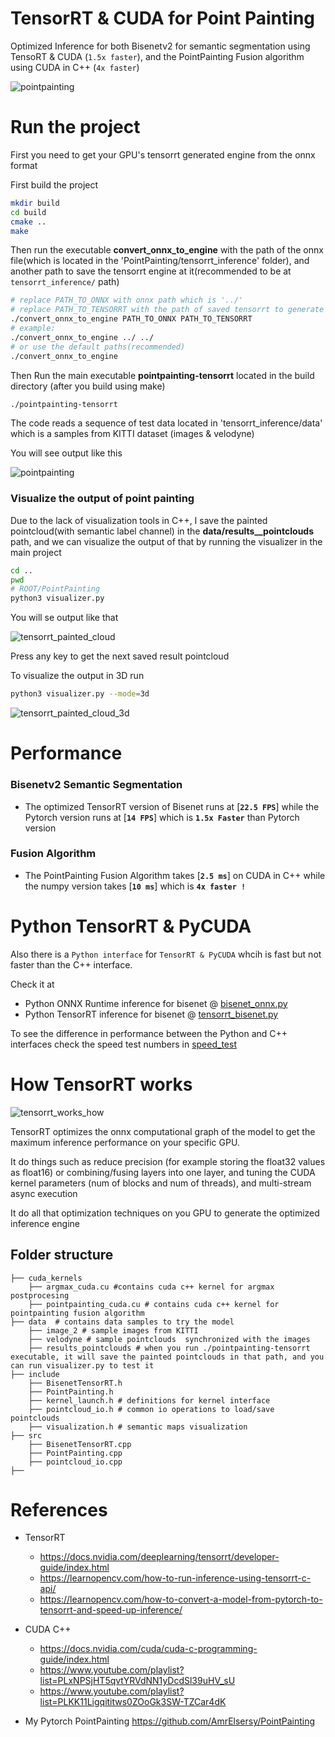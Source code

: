 # TensorRT & CUDA for Point Painting

Optimized Inference for both Bisenetv2 for semantic segmentation using TensoRT & CUDA (`1.5x faster`), and the PointPainting Fusion algorithm using CUDA in C++ (`4x faster`)

![pointpainting](../images/point_painting.png)

# Run the project
First you need to get your GPU's tensorrt generated engine from the onnx format

First build the project

```bash
mkdir build
cd build
cmake ..
make
```
Then run the executable **convert_onnx_to_engine** with the path of the onnx file(which is located in the 'PointPainting/tensorrt_inference' folder), and another path to save the tensorrt engine at it(recommended to be at `tensorrt_inference/` path)

```bash
# replace PATH_TO_ONNX with onnx path which is '../'
# replace PATH_TO_TENSORRT with the path of saved tensorrt to generate it and save it at that path
./convert_onnx_to_engine PATH_TO_ONNX PATH_TO_TENSORRT
# example:
./convert_onnx_to_engine ../ ../
# or use the default paths(recommended)
./convert_onnx_to_engine
```

Then Run the main executable **pointpainting-tensorrt** located in the build directory (after you build using make)
```bash
./pointpainting-tensorrt
```

The code reads a sequence of test data located in 'tensorrt_inference/data' which is a samples from KITTI dataset (images & velodyne)

You will see output like this

![pointpainting](../images/semantic_and_image_1.png)

### Visualize the output of point painting
Due to the lack of visualization tools in C++, I save the painted pointcloud(with semantic label channel) in the **data/results__pointclouds** path, and we can visualize the output of that by running the visualizer in the main project

```bash
cd ..
pwd
# ROOT/PointPainting
python3 visualizer.py
```
You will se output like that

![tensorrt_painted_cloud](../images/semantic_and_bev1.png)

Press any key to get the next saved result pointcloud

To visualize the output in 3D run
```bash
python3 visualizer.py --mode=3d
```

![tensorrt_painted_cloud_3d](../images/tensorrt_3d.png)


# Performance
### Bisenetv2 Semantic Segmentation
- The optimized TensorRT version of Bisenet runs at [**`22.5 FPS`**] while the Pytorch version runs at [**`14 FPS`**] which is **`1.5x Faster`** than Pytorch version

### Fusion Algorithm
- The PointPainting Fusion Algorithm takes [**`2.5 ms`**] on CUDA in C++ while the numpy version takes [**`10 ms`**] which is **`4x faster !`**

# Python TensorRT & PyCUDA
Also there is a `Python interface` for `TensorRT & PyCUDA` whcih is fast but not faster than the C++ interface.

Check it at
- Python ONNX Runtime inference for bisenet @ [bisenet_onnx.py](../bisenet_onnx.py)
- Python TensorRT inference for bisenet @ [tensorrt_bisenet.py](../tensorrt_bisenet.py)

To see the difference in performance between the Python and C++ interfaces check the speed test numbers in [speed_test](../speed_test.txt)

# How TensorRT works
![tensorrt_works_how](../images/how_tensorrt_works.jpg)

TensorRT optimizes the onnx computational graph of the model to get the maximum inference performance on your specific GPU.

It do things such as reduce precision (for example storing the float32 values as float16) or combining/fusing layers into one layer, and tuning the CUDA kernel parameters (num of blocks and num of threads), and multi-stream async execution

It do all that optimization techniques on you GPU to generate the optimized inference engine


## Folder structure
    ├── cuda_kernels
        ├── argmax_cuda.cu #contains cuda c++ kernel for argmax postprocesing
        ├── pointpainting_cuda.cu # contains cuda c++ kernel for pointpainting fusion algorithm
    ├── data  # contains data samples to try the model
        ├── image_2 # sample images from KITTI
        ├── velodyne # sample pointclouds  synchronized with the images
        ├── results_pointclouds # when you run ./pointpainting-tensorrt executable, it will save the painted pointclouds in that path, and you can run visualizer.py to test it
    ├── include
        ├── BisenetTensorRT.h
        ├── PointPainting.h
        ├── kernel_launch.h # definitions for kernel interface
        ├── pointcloud_io.h # common io operations to load/save pointclouds
        ├── visualization.h # semantic maps visualization
    ├── src
        ├── BisenetTensorRT.cpp
        ├── PointPainting.cpp
        ├── pointcloud_io.cpp
    ├──


# References
- TensorRT
    - https://docs.nvidia.com/deeplearning/tensorrt/developer-guide/index.html
    - https://learnopencv.com/how-to-run-inference-using-tensorrt-c-api/
    - https://learnopencv.com/how-to-convert-a-model-from-pytorch-to-tensorrt-and-speed-up-inference/

- CUDA C++
    - https://docs.nvidia.com/cuda/cuda-c-programming-guide/index.html
    - https://www.youtube.com/playlist?list=PLxNPSjHT5qvtYRVdNN1yDcdSl39uHV_sU
    - https://www.youtube.com/playlist?list=PLKK11Ligqititws0ZOoGk3SW-TZCar4dK

- My Pytorch PointPainting
https://github.com/AmrElsersy/PointPainting